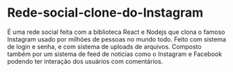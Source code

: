 
# Rede-social-clone-do-Instagram
É uma rede social feita com a biblioteca React e Nodejs que clona o famoso Instagram usado por milhões de pessoas no mundo todo. Feito com sistema de login e senha, e com sistema de uploads de arquivos. Composto também por um sistema de feed de noticias como o Instagram e Facebook podendo ter interação dos usuários com comentários.

